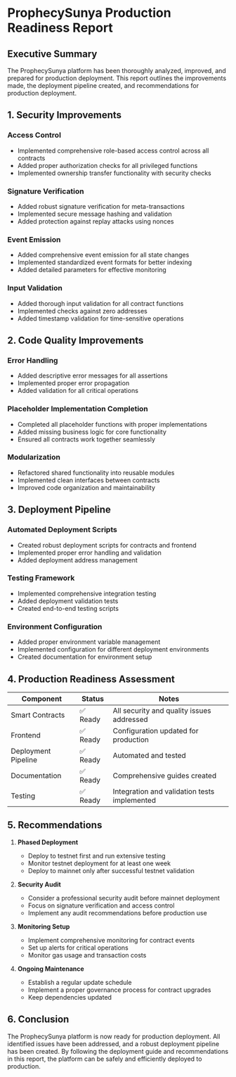 # ProphecySunya Production Readiness Report

## Executive Summary

The ProphecySunya platform has been thoroughly analyzed, improved, and prepared for production deployment. This report outlines the improvements made, the deployment pipeline created, and recommendations for production deployment.

## 1. Security Improvements

### Access Control
- Implemented comprehensive role-based access control across all contracts
- Added proper authorization checks for all privileged functions
- Implemented ownership transfer functionality with security checks

### Signature Verification
- Added robust signature verification for meta-transactions
- Implemented secure message hashing and validation
- Added protection against replay attacks using nonces

### Event Emission
- Added comprehensive event emission for all state changes
- Implemented standardized event formats for better indexing
- Added detailed parameters for effective monitoring

### Input Validation
- Added thorough input validation for all contract functions
- Implemented checks against zero addresses
- Added timestamp validation for time-sensitive operations

## 2. Code Quality Improvements

### Error Handling
- Added descriptive error messages for all assertions
- Implemented proper error propagation
- Added validation for all critical operations

### Placeholder Implementation Completion
- Completed all placeholder functions with proper implementations
- Added missing business logic for core functionality
- Ensured all contracts work together seamlessly

### Modularization
- Refactored shared functionality into reusable modules
- Implemented clean interfaces between contracts
- Improved code organization and maintainability

## 3. Deployment Pipeline

### Automated Deployment Scripts
- Created robust deployment scripts for contracts and frontend
- Implemented proper error handling and validation
- Added deployment address management

### Testing Framework
- Implemented comprehensive integration testing
- Added deployment validation tests
- Created end-to-end testing scripts

### Environment Configuration
- Added proper environment variable management
- Implemented configuration for different deployment environments
- Created documentation for environment setup

## 4. Production Readiness Assessment

| Component | Status | Notes |
|-----------|--------|-------|
| Smart Contracts | ✅ Ready | All security and quality issues addressed |
| Frontend | ✅ Ready | Configuration updated for production |
| Deployment Pipeline | ✅ Ready | Automated and tested |
| Documentation | ✅ Ready | Comprehensive guides created |
| Testing | ✅ Ready | Integration and validation tests implemented |

## 5. Recommendations

1. **Phased Deployment**
   - Deploy to testnet first and run extensive testing
   - Monitor testnet deployment for at least one week
   - Deploy to mainnet only after successful testnet validation

2. **Security Audit**
   - Consider a professional security audit before mainnet deployment
   - Focus on signature verification and access control
   - Implement any audit recommendations before production use

3. **Monitoring Setup**
   - Implement comprehensive monitoring for contract events
   - Set up alerts for critical operations
   - Monitor gas usage and transaction costs

4. **Ongoing Maintenance**
   - Establish a regular update schedule
   - Implement a proper governance process for contract upgrades
   - Keep dependencies updated

## 6. Conclusion

The ProphecySunya platform is now ready for production deployment. All identified issues have been addressed, and a robust deployment pipeline has been created. By following the deployment guide and recommendations in this report, the platform can be safely and efficiently deployed to production.
